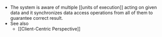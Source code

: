 - The system is aware of multiple [[units of execution]] acting on given data and it synchronizes data access operations from all of them to guarantee correct result.
- See also
	- [[Client-Centric Perspective]]